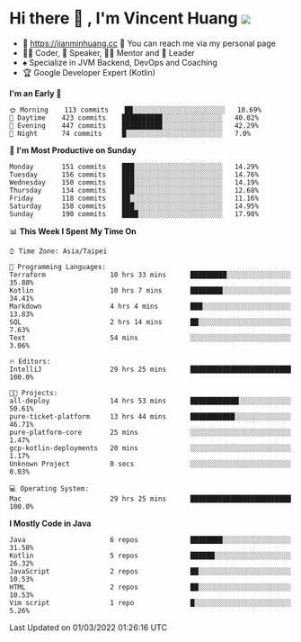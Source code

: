 # Hi there 👋 , I'm Vincent Huang ![](https://komarev.com/ghpvc/?username=Jian-Min-Huang)
- 💎 https://jianminhuang.cc 🙋 You can reach me via my personal page
- 👨‍💻 Coder, 🎤 Speaker, 👨‍🏫 Mentor and 🚀 Leader
- ♠️ Specialize in JVM Backend, DevOps and Coaching
- 🏆 Google Developer Expert (Kotlin)

<!--START_SECTION:waka-->
**I'm an Early 🐤** 

```text
🌞 Morning    113 commits    ██░░░░░░░░░░░░░░░░░░░░░░░   10.69% 
🌆 Daytime    423 commits    ██████████░░░░░░░░░░░░░░░   40.02% 
🌃 Evening    447 commits    ██████████░░░░░░░░░░░░░░░   42.29% 
🌙 Night      74 commits     █░░░░░░░░░░░░░░░░░░░░░░░░   7.0%

```
📅 **I'm Most Productive on Sunday** 

```text
Monday       151 commits    ███░░░░░░░░░░░░░░░░░░░░░░   14.29% 
Tuesday      156 commits    ███░░░░░░░░░░░░░░░░░░░░░░   14.76% 
Wednesday    150 commits    ███░░░░░░░░░░░░░░░░░░░░░░   14.19% 
Thursday     134 commits    ███░░░░░░░░░░░░░░░░░░░░░░   12.68% 
Friday       118 commits    ██░░░░░░░░░░░░░░░░░░░░░░░   11.16% 
Saturday     158 commits    ███░░░░░░░░░░░░░░░░░░░░░░   14.95% 
Sunday       190 commits    ████░░░░░░░░░░░░░░░░░░░░░   17.98%

```


📊 **This Week I Spent My Time On** 

```text
⌚︎ Time Zone: Asia/Taipei

💬 Programming Languages: 
Terraform                10 hrs 33 mins      █████████░░░░░░░░░░░░░░░░   35.88% 
Kotlin                   10 hrs 7 mins       ████████░░░░░░░░░░░░░░░░░   34.41% 
Markdown                 4 hrs 4 mins        ███░░░░░░░░░░░░░░░░░░░░░░   13.83% 
SQL                      2 hrs 14 mins       ██░░░░░░░░░░░░░░░░░░░░░░░   7.63% 
Text                     54 mins             ░░░░░░░░░░░░░░░░░░░░░░░░░   3.06%

🔥 Editors: 
IntelliJ                 29 hrs 25 mins      █████████████████████████   100.0%

🐱‍💻 Projects: 
all-deploy               14 hrs 53 mins      ████████████░░░░░░░░░░░░░   50.61% 
pure-ticket-platform     13 hrs 44 mins      ███████████░░░░░░░░░░░░░░   46.71% 
pure-platform-core       25 mins             ░░░░░░░░░░░░░░░░░░░░░░░░░   1.47% 
gcp-kotlin-deployments   20 mins             ░░░░░░░░░░░░░░░░░░░░░░░░░   1.17% 
Unknown Project          0 secs              ░░░░░░░░░░░░░░░░░░░░░░░░░   0.03%

💻 Operating System: 
Mac                      29 hrs 25 mins      █████████████████████████   100.0%

```

**I Mostly Code in Java** 

```text
Java                     6 repos             ████████░░░░░░░░░░░░░░░░░   31.58% 
Kotlin                   5 repos             ██████░░░░░░░░░░░░░░░░░░░   26.32% 
JavaScript               2 repos             ██░░░░░░░░░░░░░░░░░░░░░░░   10.53% 
HTML                     2 repos             ██░░░░░░░░░░░░░░░░░░░░░░░   10.53% 
Vim script               1 repo              █░░░░░░░░░░░░░░░░░░░░░░░░   5.26%

```



 Last Updated on 01/03/2022 01:26:16 UTC
<!--END_SECTION:waka-->

